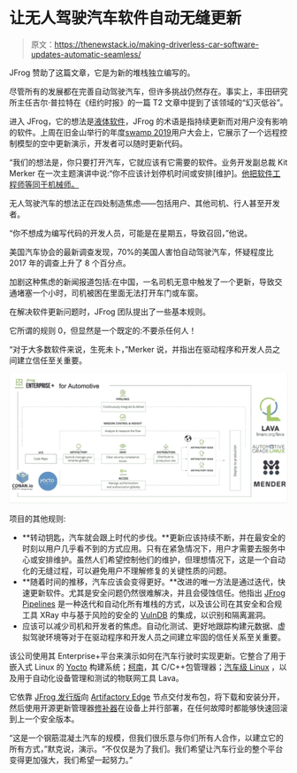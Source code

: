 # 让无人驾驶汽车软件自动无缝更新

> 原文：<https://thenewstack.io/making-driverless-car-software-updates-automatic-seamless/>

JFrog 赞助了这篇文章，它是为新的堆栈独立编写的。

尽管所有的发展都在完善自动驾驶汽车，但许多挑战仍然存在。事实上，丰田研究所主任吉尔·普拉特在《纽约时报》的一篇 T2 文章中提到了该领域的“幻灭低谷”。

进入 JFrog，它的想法是[液体软件](https://liquidsoftware.com/)，JFrog 的术语是指持续更新而对用户没有影响的软件。上周在旧金山举行的年度[swamp 2019](https://swampup.jfrog.com/)用户大会上，它展示了一个远程控制模型的空中更新演示，开发者可以随时更新代码。

“我们的想法是，你只要打开汽车，它就应该有它需要的软件。业务开发副总裁 Kit Merker 在一次主题演讲中说:“你不应该计划停机时间或安排[维护]。[他把软件工程师等同于机械师。](https://swampup.jfrog.com/agenda/)

无人驾驶汽车的想法正在四处制造焦虑——包括用户、其他司机、行人甚至开发者。

“你不想成为编写代码的开发人员，可能是在星期五，导致召回，”他说。

美国汽车协会的最新调查发现，70%的美国人害怕自动驾驶汽车，怀疑程度比 2017 年的调查上升了 8 个百分点。

加剧这种焦虑的新闻报道包括:在中国，一名司机无意中触发了一个更新，导致交通堵塞一个小时，司机被困在里面无法打开车门或车窗。

在解决软件更新问题时，JFrog 团队提出了一些基本规则。

它所谓的规则 0，但显然是一个既定的:不要杀任何人！

“对于大多数软件来说，生死未卜，”Merker 说，并指出在驱动程序和开发人员之间建立信任至关重要。

![](img/b3e57976b3511d377ca4ae2177110cbd.png)

项目的其他规则:

*   **转动钥匙，汽车就会跟上时代的步伐。**更新应该持续不断，并在最安全的时刻以用户几乎看不到的方式应用。只有在紧急情况下，用户才需要去服务中心或安排维护。虽然人们希望控制他们的维护，但理想情况下，这是一个自动化的无缝过程，可以避免用户不理解修复的关键性质的问题。
*   **随着时间的推移，汽车应该会变得更好。**改进的唯一方法是通过迭代，快速更新软件。尤其是安全问题仍然很难解决，并且会侵蚀信任。他指出 [JFrog Pipelines](/jfrog-pipelines-easier-unified-software-delivery/) 是一种迭代和自动化所有堆栈的方式，以及该公司在其安全和合规工具 XRay 中与基于风险的安全的 [VulnDB](https://vulndb.cyberriskanalytics.com/) 的集成，以识别和隔离漏洞。
*   应该可以减少司机和开发者的焦虑。自动化测试、更好地跟踪构建元数据、虚拟驾驶环境等对于在驱动程序和开发人员之间建立牢固的信任关系至关重要。

该公司使用其 Enterprise+平台来演示如何在汽车行驶时实现更新。它整合了用于嵌入式 Linux 的 [Yocto](https://www.yoctoproject.org/) 构建系统；[柯南](https://conan.io/)，其 C/C++包管理器；[汽车级 Linux](https://www.automotivelinux.org/) ，以及用于自动化设备管理和测试的物联网工具 Lava。

它依靠 [JFrog 发行版](https://www.jfrog.com/confluence/display/DIST/Welcome+to+JFrog+Distribution)向 [Artifactory Edge](https://www.jfrog.com/confluence/display/RTF/Artifactory+Edge) 节点交付发布包，将下载和安装分开，然后使用开源更新管理器[修补器](https://mender.io/)在设备上并行部署，在任何故障时都能够快速回滚到上一个安全版本。

“这是一个钢筋混凝土汽车的规模，但我们很乐意与你们所有人合作，以建立它的所有方式，”默克说，演示。“不仅仅是为了我们。我们希望让汽车行业的整个平台变得更加强大，我们希望一起努力。”

<svg xmlns:xlink="http://www.w3.org/1999/xlink" viewBox="0 0 68 31" version="1.1"><title>Group</title> <desc>Created with Sketch.</desc></svg>